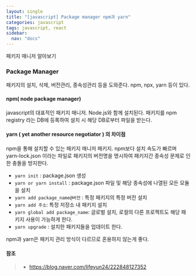 ```yaml
---
layout: single
title: "[javascript] Package manager npm과 yarn"
categories: javascript
tags: javascript, react
sidebar:
  nav: "docs"
---
```


패키지 매니저 알아보기

### Package Manager

패키지의 설치, 삭제, 버전관리, 종속성관리 등을 도와준다.
npm, npx, yarn 등이 있다.

#### npm( node package manager) 

javascript의 대표적인 패키지 매니저. Node.js와 함께 설치된다. 
패키지를 npm registry 라는 DB에 등록하여 설치 시 해당 DB로부터 파일을 받는다.

#### yarn ( yet another resource negotiator ) 의 차이점

npm을 통해 설치할 수 있는 패키지 매니저 패키지. 
npm보다 설치 속도가 빠르며 yarn-lock.json 이라는 파일로 패키지의 버전명을 명시하여 패키지간 종속성 문제로 인한 충돌을 방지한다.

- `yarn init` : package.json 생성
- `yarn or yarn install` : package.json 파일 및 해당 종속성에 나열된 모든 모듈을 설치
- `yarn add package_name@버전` : 특정 패키지의 특정 버전 설치
- `yarn add 주소`: 특정 저장소 내 패키지 설치
- `yarn global add package_name`: 글로벌 설치, 로컬의 다른 프로젝트도 해당 패키지 사용이 가능하게 한다.
- `yarn upgrade` : 설치한 패키지들을 업데이트 한다.

npm과 yarn은 패키지 관리 방식이 다르므로 혼용하지 않는게 좋다. 



#### 참조

> - https://blog.naver.com/lifeyun24/222848127352